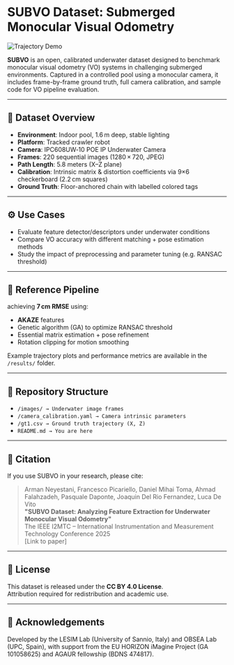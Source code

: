 # SUBVO Dataset: Submerged Monocular Visual Odometry

![Trajectory Demo](trajectory.gif)

**SUBVO** is an open, calibrated underwater dataset designed to benchmark monocular visual odometry (VO) systems in challenging submerged environments. Captured in a controlled pool using a monocular camera, it includes frame-by-frame ground truth, full camera calibration, and sample code for VO pipeline evaluation.

---

## 🧭 Dataset Overview

- **Environment**: Indoor pool, 1.6 m deep, stable lighting  
- **Platform**: Tracked crawler robot  
- **Camera**: IPC608UW‑10 POE IP Underwater Camera  
- **Frames**: 220 sequential images (1280 × 720, JPEG)  
- **Path Length**: 5.8 meters (X–Z plane)  
- **Calibration**: Intrinsic matrix & distortion coefficients via 9×6 checkerboard (2.2 cm squares)  
- **Ground Truth**: Floor-anchored chain with labelled colored tags  

---

## ⚙️ Use Cases

- Evaluate feature detector/descriptors under underwater conditions  
- Compare VO accuracy with different matching + pose estimation methods  
- Study the impact of preprocessing and parameter tuning (e.g. RANSAC threshold)

---

## 🧪 Reference Pipeline

 achieving **7 cm RMSE** using:
- **AKAZE** features  
- Genetic algorithm (GA) to optimize RANSAC threshold  
- Essential matrix estimation + pose refinement  
- Rotation clipping for motion smoothing

Example trajectory plots and performance metrics are available in the `/results/` folder.

---

## 📁 Repository Structure
- `/images/ → Underwater image frames`
- `/camera_calibration.yaml → Camera intrinsic parameters`
- `/gt1.csv → Ground truth trajectory (X, Z)`
- `README.md → You are here`

---

## 📜 Citation

If you use SUBVO in your research, please cite:

> Arman Neyestani, Francesco Picariello, Daniel Mihai Toma, Ahmad Falahzadeh, Pasquale Daponte, Joaquin Del Rio Fernandez, Luca De Vito  
> **"SUBVO Dataset: Analyzing Feature Extraction for Underwater Monocular Visual Odometry"**  
> The IEEE I2MTC – International Instrumentation and Measurement Technology Conference 2025  
> [Link to paper]

---

## 🔗 License

This dataset is released under the **CC BY 4.0 License**.  
Attribution required for redistribution and academic use.

---

## 🙏 Acknowledgements

Developed by the LESIM Lab (University of Sannio, Italy) and OBSEA Lab (UPC, Spain), with support from the EU HORIZON iMagine Project (GA 101058625) and AGAUR fellowship (BDNS 474817).



